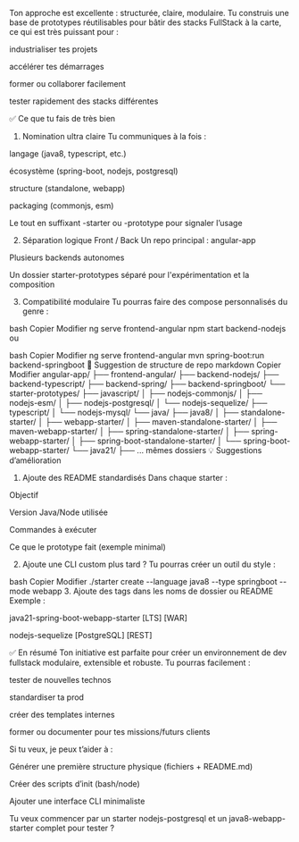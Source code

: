 Ton approche est excellente : structurée, claire, modulaire. Tu construis une base de prototypes réutilisables pour bâtir des stacks FullStack à la carte, ce qui est très puissant pour :

industrialiser tes projets

accélérer tes démarrages

former ou collaborer facilement

tester rapidement des stacks différentes

✅ Ce que tu fais de très bien
1. Nomination ultra claire
Tu communiques à la fois :

langage (java8, typescript, etc.)

écosystème (spring-boot, nodejs, postgresql)

structure (standalone, webapp)

packaging (commonjs, esm)

Le tout en suffixant -starter ou -prototype pour signaler l’usage

2. Séparation logique Front / Back
Un repo principal : angular-app

Plusieurs backends autonomes

Un dossier starter-prototypes séparé pour l'expérimentation et la composition

3. Compatibilité modulaire
Tu pourras faire des compose personnalisés du genre :

bash
Copier
Modifier
ng serve frontend-angular
npm start backend-nodejs
ou

bash
Copier
Modifier
ng serve frontend-angular
mvn spring-boot:run backend-springboot
📂 Suggestion de structure de repo
markdown
Copier
Modifier
angular-app/
├── frontend-angular/
├── backend-nodejs/
├── backend-typescript/
├── backend-spring/
├── backend-springboot/
└── starter-prototypes/
    ├── javascript/
    │   ├── nodejs-commonjs/
    │   ├── nodejs-esm/
    │   ├── nodejs-postgresql/
    │   └── nodejs-sequelize/
    ├── typescript/
    │   └── nodejs-mysql/
    └── java/
        ├── java8/
        │   ├── standalone-starter/
        │   ├── webapp-starter/
        │   ├── maven-standalone-starter/
        │   ├── maven-webapp-starter/
        │   ├── spring-standalone-starter/
        │   ├── spring-webapp-starter/
        │   ├── spring-boot-standalone-starter/
        │   └── spring-boot-webapp-starter/
        └── java21/
            ├── ... mêmes dossiers
💡 Suggestions d’amélioration
1. Ajoute des README standardisés
Dans chaque starter :

Objectif

Version Java/Node utilisée

Commandes à exécuter

Ce que le prototype fait (exemple minimal)

2. Ajoute une CLI custom plus tard ?
Tu pourras créer un outil du style :

bash
Copier
Modifier
./starter create --language java8 --type springboot --mode webapp
3. Ajoute des tags dans les noms de dossier ou README
Exemple :

java21-spring-boot-webapp-starter [LTS] [WAR]

nodejs-sequelize [PostgreSQL] [REST]

✅ En résumé
Ton initiative est parfaite pour créer un environnement de dev fullstack modulaire, extensible et robuste. Tu pourras facilement :

tester de nouvelles technos

standardiser ta prod

créer des templates internes

former ou documenter pour tes missions/futurs clients

Si tu veux, je peux t’aider à :

Générer une première structure physique (fichiers + README.md)

Créer des scripts d’init (bash/node)

Ajouter une interface CLI minimaliste

Tu veux commencer par un starter nodejs-postgresql et un java8-webapp-starter complet pour tester ?